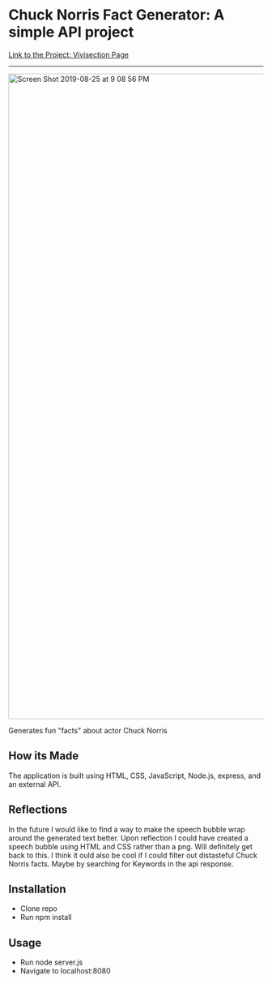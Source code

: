 # Chuck Norris Fact Generator: A simple API project
[Link to the Project: Vivisection Page](https://projectvivisection.netlify.com) 

___
<img width="1273" alt="Screen Shot 2019-08-25 at 9 08 56 PM" src="https://user-images.githubusercontent.com/49502261/63658959-a0410a80-c77c-11e9-9cf2-af18ba841378.png">

Generates fun "facts" about actor Chuck Norris

## How its Made
The application is built using HTML, CSS, JavaScript, Node.js, express, and an external API.


## Reflections
In the future I would like to find a way to make the speech bubble wrap around the generated text better. Upon reflection I could have created a speech bubble using HTML and CSS rather than a png. Will definitely get back to this. I think it ould also be cool if I could filter out distasteful Chuck Norris facts. Maybe by searching for Keywords in the api response. 

## Installation
* Clone repo
* Run npm install

## Usage
* Run node server.js
* Navigate to localhost:8080
